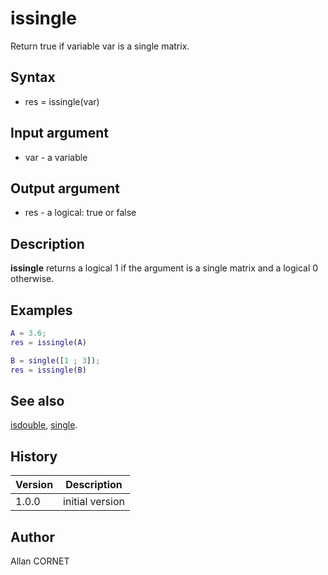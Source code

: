 # issingle

Return true if variable var is a single matrix.

## Syntax

- res = issingle(var)

## Input argument

- var - a variable

## Output argument

- res - a logical: true or false

## Description

<b>issingle</b> returns a logical 1 if the argument is a single matrix and a logical 0 otherwise.

## Examples

```matlab
A = 3.6;
res = issingle(A)
```

```matlab
B = single([1 ; 3]);
res = issingle(B)
```

## See also

[isdouble](isdouble.md), [single](../single/single.md).

## History

| Version | Description     |
| ------- | --------------- |
| 1.0.0   | initial version |

## Author

Allan CORNET
